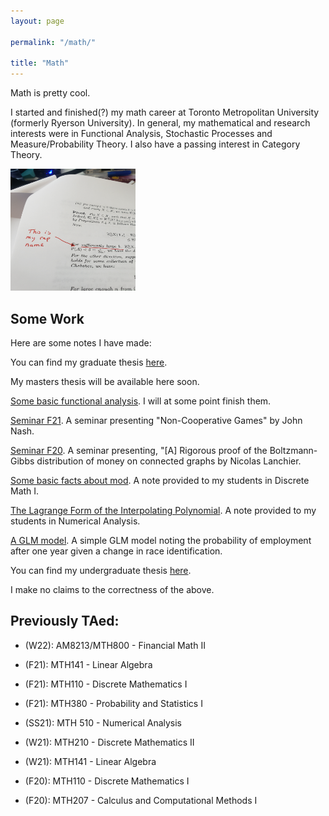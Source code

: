 ```yaml
---
layout: page

permalink: "/math/"

title: "Math"
---
```


Math is pretty cool.

I started and finished(?) my math career at Toronto Metropolitan University (formerly Ryerson University). In general, my mathematical and research interests were in Functional Analysis, Stochastic Processes and Measure/Probability Theory. I also have a passing interest in Category Theory.

<img src="/assets/20220817_130326.jpg" width="200" height="195">

## Some Work

Here are some notes I have made:

You can find my graduate thesis [here](/assets/SAMazumderThesis_Final-3.pdf).

My masters thesis will be available here soon.

[Some basic functional analysis](/assets/notes.pdf). I will at some point finish them.

[Seminar F21](/assets/Non_Cooperative_Games.pdf). A seminar presenting "Non-Cooperative Games" by John Nash.

[Seminar F20](/assets/BG_distribution_of_money.pdf). A seminar presenting, "\[A\] Rigorous proof of the Boltzmann-Gibbs distribution of money on connected graphs by Nicolas Lanchier.

[Some basic facts about mod](/assets/EqCmod.pdf). A note provided to my students in Discrete Math I.

[The Lagrange Form of the Interpolating Polynomial](/assets/LagrangePoly.pdf). A note provided to my students in Numerical Analysis.

[A GLM model](/assets/EconM.pdf). A simple GLM model noting the probability of employment after one year given a change in race identification.


You can find my undergraduate thesis [here](/assets/thesis.pdf).

I make no claims to the correctness of the above.


## Previously TAed:

* (W22): AM8213/MTH800 - Financial Math II

* (F21): MTH141 - Linear Algebra

* (F21): MTH110 - Discrete Mathematics I

* (F21): MTH380 - Probability and Statistics I

* (SS21): MTH 510 - Numerical Analysis

* (W21): MTH210 - Discrete Mathematics II

* (W21): MTH141 - Linear Algebra

* (F20): MTH110 - Discrete Mathematics I

* (F20): MTH207 - Calculus and Computational Methods I
